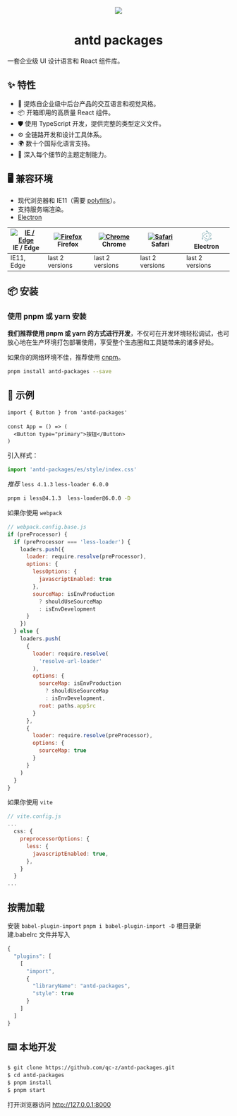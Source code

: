 <p align="center">
  <a href="https://ant.design">
    <img width="200" src="https://gw.alipayobjects.com/zos/rmsportal/KDpgvguMpGfqaHPjicRK.svg">
  </a>
</p>

<h1 align="center">antd packages</h1>

<div>

一套企业级 UI 设计语言和 React 组件库。

## ✨ 特性

- 🌈 提炼自企业级中后台产品的交互语言和视觉风格。
- 📦 开箱即用的高质量 React 组件。
- 🛡 使用 TypeScript 开发，提供完整的类型定义文件。
- ⚙️ 全链路开发和设计工具体系。
- 🌍 数十个国际化语言支持。
- 🎨 深入每个细节的主题定制能力。

## 🖥 兼容环境

- 现代浏览器和 IE11（需要 [polyfills](https://ant.design/docs/react/getting-started-cn#兼容性)）。
- 支持服务端渲染。
- [Electron](https://www.electronjs.org/)

| [<img src="https://raw.githubusercontent.com/alrra/browser-logos/master/src/edge/edge_48x48.png" alt="IE / Edge" width="24px" height="24px" />](http://godban.github.io/browsers-support-badges/)<br>IE / Edge | [<img src="https://raw.githubusercontent.com/alrra/browser-logos/master/src/firefox/firefox_48x48.png" alt="Firefox" width="24px" height="24px" />](http://godban.github.io/browsers-support-badges/)<br>Firefox | [<img src="https://raw.githubusercontent.com/alrra/browser-logos/master/src/chrome/chrome_48x48.png" alt="Chrome" width="24px" height="24px" />](http://godban.github.io/browsers-support-badges/)<br>Chrome | [<img src="https://raw.githubusercontent.com/alrra/browser-logos/master/src/safari/safari_48x48.png" alt="Safari" width="24px" height="24px" />](http://godban.github.io/browsers-support-badges/)<br>Safari | [<img src="https://raw.githubusercontent.com/alrra/browser-logos/master/src/electron/electron_48x48.png" alt="Electron" width="24px" height="24px" />](http://godban.github.io/browsers-support-badges/)<br>Electron |
| -------------------------------------------------------------------------------------------------------------------------------------------------------------------------------------------------------------- | ---------------------------------------------------------------------------------------------------------------------------------------------------------------------------------------------------------------- | ------------------------------------------------------------------------------------------------------------------------------------------------------------------------------------------------------------ | ------------------------------------------------------------------------------------------------------------------------------------------------------------------------------------------------------------ | -------------------------------------------------------------------------------------------------------------------------------------------------------------------------------------------------------------------- |
| IE11, Edge                                                                                                                                                                                                     | last 2 versions                                                                                                                                                                                                  | last 2 versions                                                                                                                                                                                              | last 2 versions                                                                                                                                                                                              | last 2 versions                                                                                                                                                                                                      |

## 📦 安装

### 使用 pnpm 或 yarn 安装

**我们推荐使用 pnpm 或 yarn 的方式进行开发**，不仅可在开发环境轻松调试，也可放心地在生产环境打包部署使用，享受整个生态圈和工具链带来的诸多好处。

如果你的网络环境不佳，推荐使用 [cnpm](https://github.com/cnpm/cnpm)。

```bash
pnpm install antd-packages --save
```

## 🔨 示例

```tsx | pure
import { Button } from 'antd-packages'

const App = () => (
  <Button type="primary">按钮</Button>
)
```

引入样式：

```jsx | pure
import 'antd-packages/es/style/index.css'
```

_推荐_ `less 4.1.3` `less-loader 6.0.0`

```bash
pnpm i less@4.1.3  less-loader@6.0.0 -D
```

如果你使用 `webpack`

```js | pure
// webpack.config.base.js
if (preProcessor) {
  if (preProcessor === 'less-loader') {
    loaders.push({
      loader: require.resolve(preProcessor),
      options: {
        lessOptions: {
          javascriptEnabled: true
        },
        sourceMap: isEnvProduction
          ? shouldUseSourceMap
          : isEnvDevelopment
      }
    })
  } else {
    loaders.push(
      {
        loader: require.resolve(
          'resolve-url-loader'
        ),
        options: {
          sourceMap: isEnvProduction
            ? shouldUseSourceMap
            : isEnvDevelopment,
          root: paths.appSrc
        }
      },
      {
        loader: require.resolve(preProcessor),
        options: {
          sourceMap: true
        }
      }
    )
  }
}
```

如果你使用 `vite`

```js
// vite.config.js
...
  css: {
    preprocessorOptions: {
      less: {
        javascriptEnabled: true,
      },
    }
  }
...
```

## 按需加载

安装 `babel-plugin-import`
`pnpm i babel-plugin-import -D`
根目录新建.babelrc 文件并写入

```js | pure
{
  "plugins": [
    [
      "import",
      {
        "libraryName": "antd-packages",
        "style": true
      }
    ]
  ]
}
```

## ⌨️ 本地开发

```bash
$ git clone https://github.com/qc-z/antd-packages.git
$ cd antd-packages
$ pnpm install
$ pnpm start
```

打开浏览器访问 http://127.0.0.1:8000
